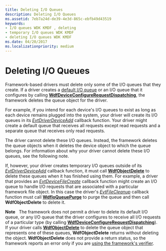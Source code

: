 ```yaml
---
title: Deleting I/O Queues
description: Deleting I/O Queues
ms.assetid: 7eb7a24d-de39-4e3d-865c-ebfb49d43519
keywords:
- I/O queues WDK KMDF , deleting
- temporary I/O queues WDK KMDF
- deleting I/O queues WDK KMDF
ms.date: 04/20/2017
ms.localizationpriority: medium
---
```


# Deleting I/O Queues


Framework-based drivers must delete only some of the I/O queues that they create. If a driver creates a [default I/O queue](creating-i-o-queues.md) or an I/O queue that it configures by calling [**WdfDeviceConfigureRequestDispatching**](https://docs.microsoft.com/windows-hardware/drivers/ddi/wdfdevice/nf-wdfdevice-wdfdeviceconfigurerequestdispatching), the framework deletes the queue object for the driver.

For example, if you intend for each device's I/O queues to exist as long as each device remains plugged into the system, your driver will create its I/O queues in its [*EvtDriverDeviceAdd*](https://docs.microsoft.com/windows-hardware/drivers/ddi/wdfdriver/nc-wdfdriver-evt_wdf_driver_device_add) callback function. Your driver might create a default queue that receives all requests except read requests and a separate queue that receives only read requests.

The driver cannot delete these I/O queues. Instead, the framework deletes the queue objects when it deletes the device object to which the queue belongs. For information about why your driver cannot delete these I/O queues, see the following note.

If, however, your driver creates temporary I/O queues outside of its [*EvtDriverDeviceAdd*](https://docs.microsoft.com/windows-hardware/drivers/ddi/wdfdriver/nc-wdfdriver-evt_wdf_driver_device_add) callback function, it must call [**WdfObjectDelete**](https://docs.microsoft.com/windows-hardware/drivers/ddi/wdfobject/nf-wdfobject-wdfobjectdelete) to delete these queues when it has finished using them. For example, a driver that provides an [*EvtDeviceFileCreate*](https://docs.microsoft.com/windows-hardware/drivers/ddi/wdfdevice/nc-wdfdevice-evt_wdf_device_file_create) callback function might create an I/O queue to handle I/O requests that are associated with a particular framework file object. In this case the driver's [*EvtFileCleanup*](https://docs.microsoft.com/windows-hardware/drivers/ddi/wdfdevice/nc-wdfdevice-evt_wdf_file_cleanup) callback function must call [**WdfIoQueuePurge**](https://docs.microsoft.com/windows-hardware/drivers/ddi/wdfio/nf-wdfio-wdfioqueuepurge) to purge the queue and then call **WdfObjectDelete** to delete it.

**Note**   The framework does not permit a driver to delete its default I/O queue, or any I/O queue that the driver configures to receive all I/O requests of a particular type (by calling [**WdfDeviceConfigureRequestDispatching**](https://docs.microsoft.com/windows-hardware/drivers/ddi/wdfdevice/nf-wdfdevice-wdfdeviceconfigurerequestdispatching)). If your driver calls [**WdfObjectDelete**](https://docs.microsoft.com/windows-hardware/drivers/ddi/wdfobject/nf-wdfobject-wdfobjectdelete) to delete the queue object that represents one of these queues, **WdfObjectDelete** returns without deleting the object. **WdfObjectDelete** does not provide a return status, so the framework reports an error only if you are [using the framework's verifier](using-kmdf-verifier.md).

 

 

 





